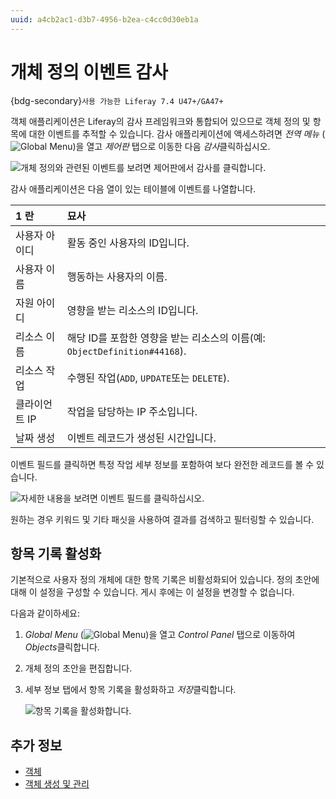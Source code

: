 ```yaml
---
uuid: a4cb2ac1-d3b7-4956-b2ea-c4cc0d30eb1a
---
```


# 개체 정의 이벤트 감사

{bdg-secondary}`사용 가능한 Liferay 7.4 U47+/GA47+`

객체 애플리케이션은 Liferay의 감사 프레임워크와 통합되어 있으므로 객체 정의 및 항목에 대한 이벤트를 추적할 수 있습니다. 감사 애플리케이션에 액세스하려면 *전역 메뉴* (![Global Menu](../../../images/icon-applications-menu.png))을 열고 *제어판* 탭으로 이동한 다음 *감사*클릭하십시오.

![개체 정의와 관련된 이벤트를 보려면 제어판에서 감사를 클릭합니다.](./auditing-object-definition-events/images/01.png)

감사 애플리케이션은 다음 열이 있는 테이블에 이벤트를 나열합니다.

| 1 란      | 묘사                                                      |
|:-------- |:------------------------------------------------------- |
| 사용자 아이디  | 활동 중인 사용자의 ID입니다.                                       |
| 사용자 이름   | 행동하는 사용자의 이름.                                           |
| 자원 아이디   | 영향을 받는 리소스의 ID입니다.                                      |
| 리소스 이름   | 해당 ID를 포함한 영향을 받는 리소스의 이름(예: `ObjectDefinition#44168`). |
| 리소스 작업   | 수행된 작업(`ADD`, `UPDATE`또는 `DELETE`).                     |
| 클라이언트 IP | 작업을 담당하는 IP 주소입니다.                                      |
| 날짜 생성    | 이벤트 레코드가 생성된 시간입니다.                                     |

이벤트 필드를 클릭하면 특정 작업 세부 정보를 포함하여 보다 완전한 레코드를 볼 수 있습니다.

![자세한 내용을 보려면 이벤트 필드를 클릭하십시오.](./auditing-object-definition-events/images/02.png)

원하는 경우 키워드 및 기타 패싯을 사용하여 결과를 검색하고 필터링할 수 있습니다.

## 항목 기록 활성화

기본적으로 사용자 정의 개체에 대한 항목 기록은 비활성화되어 있습니다. 정의 초안에 대해 이 설정을 구성할 수 있습니다. 게시 후에는 이 설정을 변경할 수 없습니다.

다음과 같이하세요:

1. *Global Menu* (![Global Menu](../../../images/icon-applications-menu.png))을 열고 *Control Panel* 탭으로 이동하여 *Objects*클릭합니다.

1. 개체 정의 초안을 편집합니다.

1. 세부 정보 탭에서 항목 기록을 활성화하고 *저장*클릭합니다.

   ![항목 기록을 활성화합니다.](./auditing-object-definition-events/images/03.png)

## 추가 정보

* [객체](../../objects.md)
* [객체 생성 및 관리](../creating-and-managing-objects.md)
